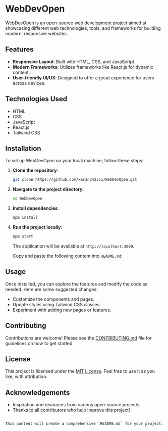 # WebDevOpen

WebDevOpen is an open-source web development project aimed at showcasing different web technologies, tools, and frameworks for building modern, responsive websites.

## Features

- **Responsive Layout**: Built with HTML, CSS, and JavaScript.
- **Modern Frameworks**: Utilizes frameworks like React.js for dynamic content.
- **User-friendly UI/UX**: Designed to offer a great experience for users across devices.

## Technologies Used

- HTML
- CSS
- JavaScript
- React.js
- Tailwind CSS


## Installation

To set up WebDevOpen on your local machine, follow these steps:

1. **Clone the repository**:  

   ```bash
   git clone https://github.com/karan242351/WebDevOpen.git
   ```

2. **Navigate to the project directory**:  

   ```bash
   cd WebDevOpen
   ```

3. **Install dependencies**:  

   ```bash
   npm install
   ```

4. **Run the project locally**:  

   ```bash
   npm start
   ```

   The application will be available at `http://localhost:3000`.


     Copy and paste the following content into `README.md`:

## Usage

Once installed, you can explore the features and modify the code as needed. Here are some suggested changes:
- Customize the components and pages.
- Update styles using Tailwind CSS classes.
- Experiment with adding new pages or features.





## Contributing

Contributions are welcome! Please see the [CONTRIBUTING.md](CONTRIBUTING.md) file for guidelines on how to get started.

## License

This project is licensed under the [MIT License](LICENSE). Feel free to use it as you like, with attribution.

## Acknowledgements

- Inspiration and resources from various open-source projects.
- Thanks to all contributors who help improve this project!
```

This content will create a comprehensive `README.md` for your project.
